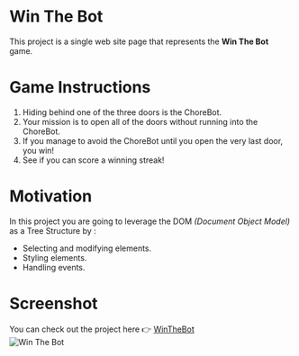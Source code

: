 # Win The Bot
This project is a single web site page that represents the __Win The Bot__ game.
# Game Instructions #
1. Hiding behind one of the three doors is the ChoreBot.
1. Your mission is to open all of the doors without running into the ChoreBot.
1. If you manage to avoid the ChoreBot until you open the very last door, you win!
1. See if you can score a winning streak!
# Motivation #
In this project you are going to leverage the DOM _(Document Object Model)_ as a Tree Structure by :
* Selecting and modifying elements.
* Styling elements.
* Handling events.
# Screenshot #
You can check out the project here :point_right: [WinTheBot](https://codepen.io/nainia_ayoub/full/XWmowyb)<br/>
![Win The Bot](logo/WinThBot.png "Win The Bot Game")

